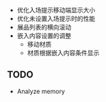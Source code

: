 - 优化入场提示移动端显示大小
- 优化未设置入场提示时的性能
- 展品列表的横向滚动
- 嵌入内容设置的调整
	- 移动材质
	- 材质根据嵌入内容条件显示


## TODO

- Analyze memory